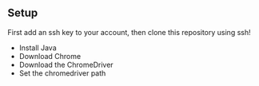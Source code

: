## Setup

First add an ssh key to your account, then clone this repository using ssh!

* Install Java
* Download Chrome
* Download the ChromeDriver
* Set the chromedriver path